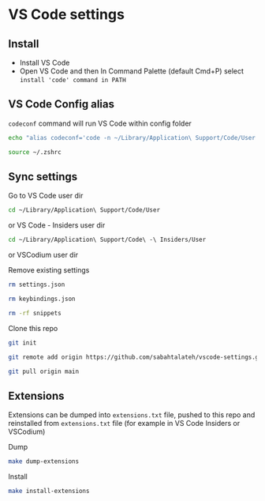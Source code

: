 # VS Code settings

## Install
- Install VS Code
- Open VS Code and then In Command Palette (default Cmd+P) select `install 'code' command in PATH`

## VS Code Config alias
`codeconf` command will run VS Code within config folder
```bash
echo "alias codeconf='code -n ~/Library/Application\ Support/Code/User'" >> ~/.zshrc
```
```bash
source ~/.zshrc
```

## Sync settings
Go to VS Code user dir
```bash
cd ~/Library/Application\ Support/Code/User
```
or VS Code - Insiders user dir
```bash
cd ~/Library/Application\ Support/Code\ -\ Insiders/User
```
or VSCodium user dir

Remove existing settings
```bash
rm settings.json
```
```bash
rm keybindings.json
```
```bash
rm -rf snippets
```
Clone this repo
```bash
git init
```
```bash
git remote add origin https://github.com/sabahtalateh/vscode-settings.git
```
```bash
git pull origin main
```

## Extensions
Extensions can be dumped into `extensions.txt` file, pushed to this repo and reinstalled from `extensions.txt` file (for example in VS Code Insiders or VSCodium)

Dump
```bash
make dump-extensions
```

Install
```bash
make install-extensions
```

